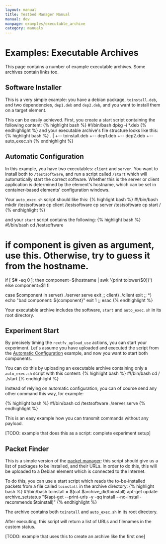 ```yaml
---
layout: manual
title: Testbed Manager Manual
manual: dev
manpage: examples/executable_archive
category: manuals
---
```


# Examples: Executable Archives

This page contains a number of example executable archives. Some archives contain links too.

## Software Installer

This is a very simple example: you have a debian package, `toinstall.deb`, and two dependencies, `dep1.deb` and `dep2.deb`, and you want to install them on a target element.

This can be easily achieved. First, you create a start script containing the following content:
{% highlight bash %}
#!/bin/bash
dpkg -i *.deb
{% endhighlight %}
and your executable archive's file structure looks like this:
{% highlight bash %}
.
|
+-- toinstall.deb
+-- dep1.deb
+-- dep2.deb
+-- auto_exec.sh
{% endhighlight %}

## <a name="autoconfig"></a>Automatic Configuration

In this example, you have two executables: `client` and `server`. You want to install both to `/testsoftware`, and run a script called `/start` which will automatically start the correct software. Whether this is the server or client application is determined by the element's hostname, which can be set in container-based elements' configuration windows.

Your `auto_exec.sh` script should like this:
{% highlight bash %}
#!/bin/bash
mkdir /testsoftware
cp client /testsoftware
cp server /testsoftware
cp start /
{% endhighlight %}

and your `start` script contains the following:
{% highlight bash %}
#!/bin/bash
cd /testsoftware

# if component is given as argument, use this. Otherwise, try to guess it from the hostname.
if [ $# -eq 0 ]; then
	component=$(hostname | awk '{print tolower($0)}')
else
	component=$1
fi

case $component in
	server)
		./server serve
		exit
		;;
	client)
		./client
		exit
		;;
	*)
		echo "bad component: ${component}"
		exit 1
		;;
esac
{% endhighlight %}

Your executable archive includes the software, `start` and `auto_exec.sh` in its root directory.

## Experiment Start

By precisely timing the `rextfv_upload_use` actions, you can start your experiment.
Let's assume you have uploaded and executed the script from the [Automatic Configuration](#autoconfig) example, and now you want to start both components.

You can do this by uploading an executable archive containing only a `auto_exec.sh` script with this content:
{% highlight bash %}
#!/bin/bash
cd /
./start
{% endhighlight %}

Instead of relying on automatic configuration, you can of course send any other command this way, for example:

{% highlight bash %}
#!/bin/bash
cd /testsoftware
./server serve
{% endhighlight %}

This is an easy example how you can transmit commands without any payload.

[TODO: example that does this as a script: complete experiment setup]

## Packet Finder

This is a simple version of the [packet manager](/manuals/dev/tools/getpackages): this script should give us a list of packages to be installed, and their URLs. In order to do this, this will be uploaded to a Debian element which is connected to the Internet.

To do this, you can use a start script which reads the to-be-installed packets from a file called `toinstall` in the archive directory:
{% highlight bash %}
#!/bin/bash
toinstall = $(cat $archive_dir/toinstall)
apt-get update
archive_setstatus "$(apt-get --print-uris -y -qq install --no-install-recommends $toinstall)"
{% endhighlight %}

The archive contains both `toinstall` and `auto_exec.sh` in its root directory.

After executing, this script will return a list of URLs and filenames in the custom status.

[TODO: example that uses this to create an archive like the first one]

